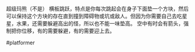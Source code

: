 超级玛熊（不是）
横板跳跃，特点是你每次跳起会在身子下面垫一个方块，然后可以保持这个方块的存在直到撞到障碍物或坑或敌人。但因为你需要自己去吃星星，水果，还需要躲避高出的怪，所以也不能一味垫高。
空中有时会有箭头，强制把你位移，有的需要躲避，有的需要迎上去。

#platformer 